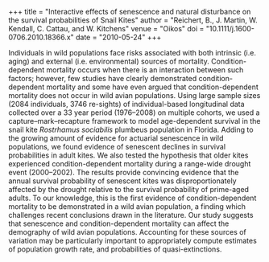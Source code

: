+++
title = "Interactive effects of senescence and natural disturbance on the survival probabilities of Snail Kites"
author = "Reichert, B., J. Martin, W. Kendall, C. Cattau, and W. Kitchens"
venue = "Oikos"
doi = "10.1111/j.1600-0706.2010.18366.x"
date = "2010-05-24"
+++

Individuals in wild populations face risks associated with both intrinsic (i.e. aging) and external (i.e. environmental) sources of mortality. Condition-dependent mortality occurs when there is an interaction between such factors; however, few studies have clearly demonstrated condition-dependent mortality and some have even argued that condition-dependent mortality does not occur in wild avian populations. Using large sample sizes (2084 individuals, 3746 re-sights) of individual-based longitudinal data collected over a 33 year period (1976–2008) on multiple cohorts, we used a capture–mark–recapture framework to model age-dependent survival in the snail kite *Rostrhamus sociabilis* plumbeus population in Florida. Adding to the growing amount of evidence for actuarial senescence in wild populations, we found evidence of senescent declines in survival probabilities in adult kites. We also tested the hypothesis that older kites experienced condition-dependent mortality during a range-wide drought event (2000–2002). The results provide convincing evidence that the annual survival probability of senescent kites was disproportionately affected by the drought relative to the survival probability of prime-aged adults. To our knowledge, this is the first evidence of condition-dependent mortality to be demonstrated in a wild avian population, a finding which challenges recent conclusions drawn in the literature. Our study suggests that senescence and condition-dependent mortality can affect the demography of wild avian populations. Accounting for these sources of variation may be particularly important to appropriately compute estimates of population growth rate, and probabilities of quasi-extinctions.